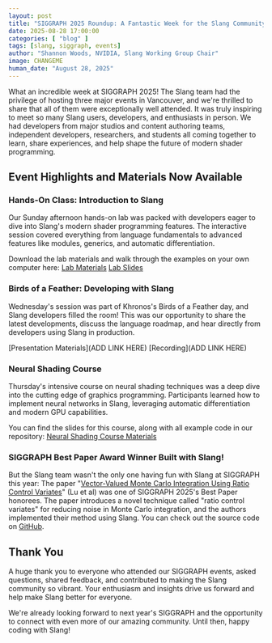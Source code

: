 ```yaml
---
layout: post
title: "SIGGRAPH 2025 Roundup: A Fantastic Week for the Slang Community"
date: 2025-08-28 17:00:00
categories: [ "blog" ]
tags: [slang, siggraph, events]
author: "Shannon Woods, NVIDIA, Slang Working Group Chair"
image: CHANGEME
human_date: "August 28, 2025"
---
```


What an incredible week at SIGGRAPH 2025! The Slang team had the privilege of hosting three major events in Vancouver, and we're thrilled to share that all of them were exceptionally well attended. It was truly inspiring to meet so many Slang users, developers, and enthusiasts in person. We had developers from major studios and content authoring teams, independent developers, researchers, and students all coming together to learn, share experiences, and help shape the future of modern shader programming.

## Event Highlights and Materials Now Available

### Hands-On Class: Introduction to Slang

Our Sunday afternoon hands-on lab was packed with developers eager to dive into Slang's modern shader programming features. The interactive session covered everything from language fundamentals to advanced features like modules, generics, and automatic differentiation.

Download the lab materials and walk through the examples on your own computer here:
[Lab Materials](https://developer.download.nvidia.com/ProGraphics/nvpro-samples/SlangLab/Lab.zip)
[Lab Slides](https://developer.download.nvidia.com/ProGraphics/nvpro-samples/SlangLab/Slides.pdf)

### Birds of a Feather: Developing with Slang

Wednesday's session was part of Khronos's Birds of a Feather day, and Slang developers filled the room! This was our opportunity to share the latest developments, discuss the language roadmap, and hear directly from developers using Slang in production.

[Presentation Materials](ADD LINK HERE)
[Recording](ADD LINK HERE)

### Neural Shading Course

Thursday's intensive course on neural shading techniques was a deep dive into the cutting edge of graphics programming. Participants learned how to implement neural networks in Slang, leveraging automatic differentiation and modern GPU capabilities.

You can find the slides for this course, along with all example code in our repository:
[Neural Shading Course Materials](https://github.com/shader-slang/neural-shading-s25)

### SIGGRAPH Best Paper Award Winner Built with Slang!

But the Slang team wasn't the only one having fun with Slang at SIGGRAPH this year: The paper "[Vector-Valued Monte Carlo Integration Using Ratio Control Variates](https://suikasibyl.github.io/vvmc/#/)" (Lu et al) was one of SIGGRAPH 2025's Best Paper honorees. The paper introduces a novel technique called "ratio control variates" for reducing noise in Monte Carlo integration, and the authors implemented their method using Slang. You can check out the source code on [GitHub](https://github.com/SuikaSibyl/vvmc/).

## Thank You

A huge thank you to everyone who attended our SIGGRAPH events, asked questions, shared feedback, and contributed to making the Slang community so vibrant. Your enthusiasm and insights drive us forward and help make Slang better for everyone.

We're already looking forward to next year's SIGGRAPH and the opportunity to connect with even more of our amazing community. Until then, happy coding with Slang!
